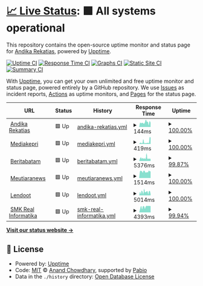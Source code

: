 # [📈 Live Status](https://status.andikarekatias.com): <!--live status--> **🟩 All systems operational**

This repository contains the open-source uptime monitor and status page for [Andika Rekatias](andikarekatias.com), powered by [Upptime](https://github.com/upptime/upptime).

[![Uptime CI](https://github.com/andikarekatias/upptime/workflows/Uptime%20CI/badge.svg)](https://github.com/andikarekatias/upptime/actions?query=workflow%3A%22Uptime+CI%22)
[![Response Time CI](https://github.com/andikarekatias/upptime/workflows/Response%20Time%20CI/badge.svg)](https://github.com/andikarekatias/upptime/actions?query=workflow%3A%22Response+Time+CI%22)
[![Graphs CI](https://github.com/andikarekatias/upptime/workflows/Graphs%20CI/badge.svg)](https://github.com/andikarekatias/upptime/actions?query=workflow%3A%22Graphs+CI%22)
[![Static Site CI](https://github.com/andikarekatias/upptime/workflows/Static%20Site%20CI/badge.svg)](https://github.com/andikarekatias/upptime/actions?query=workflow%3A%22Static+Site+CI%22)
[![Summary CI](https://github.com/andikarekatias/upptime/workflows/Summary%20CI/badge.svg)](https://github.com/andikarekatias/upptime/actions?query=workflow%3A%22Summary+CI%22)

With [Upptime](https://upptime.js.org), you can get your own unlimited and free uptime monitor and status page, powered entirely by a GitHub repository. We use [Issues](https://github.com/andikarekatias/upptime/issues) as incident reports, [Actions](https://github.com/andikarekatias/upptime/actions) as uptime monitors, and [Pages](https://status.andikarekatias.com) for the status page.

<!--start: status pages-->
<!-- This summary is generated by Upptime (https://github.com/upptime/upptime) -->
<!-- Do not edit this manually, your changes will be overwritten -->
<!-- prettier-ignore -->
| URL | Status | History | Response Time | Uptime |
| --- | ------ | ------- | ------------- | ------ |
| <img alt="" src="https://icons.duckduckgo.com/ip3/andikarekatias.com.ico" height="13"> [Andika Rekatias](https://andikarekatias.com) | 🟩 Up | [andika-rekatias.yml](https://github.com/andikarekatias/upptime/commits/HEAD/history/andika-rekatias.yml) | <details><summary><img alt="Response time graph" src="./graphs/andika-rekatias/response-time-week.png" height="20"> 144ms</summary><br><a href="https://status.andikarekatias.com/history/andika-rekatias"><img alt="Response time 144" src="https://img.shields.io/endpoint?url=https%3A%2F%2Fraw.githubusercontent.com%2Fandikarekatias%2Fupptime%2FHEAD%2Fapi%2Fandika-rekatias%2Fresponse-time.json"></a><br><a href="https://status.andikarekatias.com/history/andika-rekatias"><img alt="24-hour response time 0" src="https://img.shields.io/endpoint?url=https%3A%2F%2Fraw.githubusercontent.com%2Fandikarekatias%2Fupptime%2FHEAD%2Fapi%2Fandika-rekatias%2Fresponse-time-day.json"></a><br><a href="https://status.andikarekatias.com/history/andika-rekatias"><img alt="7-day response time 144" src="https://img.shields.io/endpoint?url=https%3A%2F%2Fraw.githubusercontent.com%2Fandikarekatias%2Fupptime%2FHEAD%2Fapi%2Fandika-rekatias%2Fresponse-time-week.json"></a><br><a href="https://status.andikarekatias.com/history/andika-rekatias"><img alt="30-day response time 144" src="https://img.shields.io/endpoint?url=https%3A%2F%2Fraw.githubusercontent.com%2Fandikarekatias%2Fupptime%2FHEAD%2Fapi%2Fandika-rekatias%2Fresponse-time-month.json"></a><br><a href="https://status.andikarekatias.com/history/andika-rekatias"><img alt="1-year response time 144" src="https://img.shields.io/endpoint?url=https%3A%2F%2Fraw.githubusercontent.com%2Fandikarekatias%2Fupptime%2FHEAD%2Fapi%2Fandika-rekatias%2Fresponse-time-year.json"></a></details> | <details><summary><a href="https://status.andikarekatias.com/history/andika-rekatias">100.00%</a></summary><a href="https://status.andikarekatias.com/history/andika-rekatias"><img alt="All-time uptime 100.00%" src="https://img.shields.io/endpoint?url=https%3A%2F%2Fraw.githubusercontent.com%2Fandikarekatias%2Fupptime%2FHEAD%2Fapi%2Fandika-rekatias%2Fuptime.json"></a><br><a href="https://status.andikarekatias.com/history/andika-rekatias"><img alt="24-hour uptime 100.00%" src="https://img.shields.io/endpoint?url=https%3A%2F%2Fraw.githubusercontent.com%2Fandikarekatias%2Fupptime%2FHEAD%2Fapi%2Fandika-rekatias%2Fuptime-day.json"></a><br><a href="https://status.andikarekatias.com/history/andika-rekatias"><img alt="7-day uptime 100.00%" src="https://img.shields.io/endpoint?url=https%3A%2F%2Fraw.githubusercontent.com%2Fandikarekatias%2Fupptime%2FHEAD%2Fapi%2Fandika-rekatias%2Fuptime-week.json"></a><br><a href="https://status.andikarekatias.com/history/andika-rekatias"><img alt="30-day uptime 100.00%" src="https://img.shields.io/endpoint?url=https%3A%2F%2Fraw.githubusercontent.com%2Fandikarekatias%2Fupptime%2FHEAD%2Fapi%2Fandika-rekatias%2Fuptime-month.json"></a><br><a href="https://status.andikarekatias.com/history/andika-rekatias"><img alt="1-year uptime 100.00%" src="https://img.shields.io/endpoint?url=https%3A%2F%2Fraw.githubusercontent.com%2Fandikarekatias%2Fupptime%2FHEAD%2Fapi%2Fandika-rekatias%2Fuptime-year.json"></a></details>
| <img alt="" src="https://icons.duckduckgo.com/ip3/mediakepri.co.id.ico" height="13"> [Mediakepri](https://mediakepri.co.id) | 🟩 Up | [mediakepri.yml](https://github.com/andikarekatias/upptime/commits/HEAD/history/mediakepri.yml) | <details><summary><img alt="Response time graph" src="./graphs/mediakepri/response-time-week.png" height="20"> 419ms</summary><br><a href="https://status.andikarekatias.com/history/mediakepri"><img alt="Response time 419" src="https://img.shields.io/endpoint?url=https%3A%2F%2Fraw.githubusercontent.com%2Fandikarekatias%2Fupptime%2FHEAD%2Fapi%2Fmediakepri%2Fresponse-time.json"></a><br><a href="https://status.andikarekatias.com/history/mediakepri"><img alt="24-hour response time 0" src="https://img.shields.io/endpoint?url=https%3A%2F%2Fraw.githubusercontent.com%2Fandikarekatias%2Fupptime%2FHEAD%2Fapi%2Fmediakepri%2Fresponse-time-day.json"></a><br><a href="https://status.andikarekatias.com/history/mediakepri"><img alt="7-day response time 419" src="https://img.shields.io/endpoint?url=https%3A%2F%2Fraw.githubusercontent.com%2Fandikarekatias%2Fupptime%2FHEAD%2Fapi%2Fmediakepri%2Fresponse-time-week.json"></a><br><a href="https://status.andikarekatias.com/history/mediakepri"><img alt="30-day response time 419" src="https://img.shields.io/endpoint?url=https%3A%2F%2Fraw.githubusercontent.com%2Fandikarekatias%2Fupptime%2FHEAD%2Fapi%2Fmediakepri%2Fresponse-time-month.json"></a><br><a href="https://status.andikarekatias.com/history/mediakepri"><img alt="1-year response time 419" src="https://img.shields.io/endpoint?url=https%3A%2F%2Fraw.githubusercontent.com%2Fandikarekatias%2Fupptime%2FHEAD%2Fapi%2Fmediakepri%2Fresponse-time-year.json"></a></details> | <details><summary><a href="https://status.andikarekatias.com/history/mediakepri">100.00%</a></summary><a href="https://status.andikarekatias.com/history/mediakepri"><img alt="All-time uptime 100.00%" src="https://img.shields.io/endpoint?url=https%3A%2F%2Fraw.githubusercontent.com%2Fandikarekatias%2Fupptime%2FHEAD%2Fapi%2Fmediakepri%2Fuptime.json"></a><br><a href="https://status.andikarekatias.com/history/mediakepri"><img alt="24-hour uptime 100.00%" src="https://img.shields.io/endpoint?url=https%3A%2F%2Fraw.githubusercontent.com%2Fandikarekatias%2Fupptime%2FHEAD%2Fapi%2Fmediakepri%2Fuptime-day.json"></a><br><a href="https://status.andikarekatias.com/history/mediakepri"><img alt="7-day uptime 100.00%" src="https://img.shields.io/endpoint?url=https%3A%2F%2Fraw.githubusercontent.com%2Fandikarekatias%2Fupptime%2FHEAD%2Fapi%2Fmediakepri%2Fuptime-week.json"></a><br><a href="https://status.andikarekatias.com/history/mediakepri"><img alt="30-day uptime 100.00%" src="https://img.shields.io/endpoint?url=https%3A%2F%2Fraw.githubusercontent.com%2Fandikarekatias%2Fupptime%2FHEAD%2Fapi%2Fmediakepri%2Fuptime-month.json"></a><br><a href="https://status.andikarekatias.com/history/mediakepri"><img alt="1-year uptime 100.00%" src="https://img.shields.io/endpoint?url=https%3A%2F%2Fraw.githubusercontent.com%2Fandikarekatias%2Fupptime%2FHEAD%2Fapi%2Fmediakepri%2Fuptime-year.json"></a></details>
| <img alt="" src="https://icons.duckduckgo.com/ip3/beritabatam.com.ico" height="13"> [Beritabatam](https://beritabatam.com) | 🟩 Up | [beritabatam.yml](https://github.com/andikarekatias/upptime/commits/HEAD/history/beritabatam.yml) | <details><summary><img alt="Response time graph" src="./graphs/beritabatam/response-time-week.png" height="20"> 5376ms</summary><br><a href="https://status.andikarekatias.com/history/beritabatam"><img alt="Response time 5376" src="https://img.shields.io/endpoint?url=https%3A%2F%2Fraw.githubusercontent.com%2Fandikarekatias%2Fupptime%2FHEAD%2Fapi%2Fberitabatam%2Fresponse-time.json"></a><br><a href="https://status.andikarekatias.com/history/beritabatam"><img alt="24-hour response time 2799" src="https://img.shields.io/endpoint?url=https%3A%2F%2Fraw.githubusercontent.com%2Fandikarekatias%2Fupptime%2FHEAD%2Fapi%2Fberitabatam%2Fresponse-time-day.json"></a><br><a href="https://status.andikarekatias.com/history/beritabatam"><img alt="7-day response time 5376" src="https://img.shields.io/endpoint?url=https%3A%2F%2Fraw.githubusercontent.com%2Fandikarekatias%2Fupptime%2FHEAD%2Fapi%2Fberitabatam%2Fresponse-time-week.json"></a><br><a href="https://status.andikarekatias.com/history/beritabatam"><img alt="30-day response time 5376" src="https://img.shields.io/endpoint?url=https%3A%2F%2Fraw.githubusercontent.com%2Fandikarekatias%2Fupptime%2FHEAD%2Fapi%2Fberitabatam%2Fresponse-time-month.json"></a><br><a href="https://status.andikarekatias.com/history/beritabatam"><img alt="1-year response time 5376" src="https://img.shields.io/endpoint?url=https%3A%2F%2Fraw.githubusercontent.com%2Fandikarekatias%2Fupptime%2FHEAD%2Fapi%2Fberitabatam%2Fresponse-time-year.json"></a></details> | <details><summary><a href="https://status.andikarekatias.com/history/beritabatam">99.87%</a></summary><a href="https://status.andikarekatias.com/history/beritabatam"><img alt="All-time uptime 99.87%" src="https://img.shields.io/endpoint?url=https%3A%2F%2Fraw.githubusercontent.com%2Fandikarekatias%2Fupptime%2FHEAD%2Fapi%2Fberitabatam%2Fuptime.json"></a><br><a href="https://status.andikarekatias.com/history/beritabatam"><img alt="24-hour uptime 100.00%" src="https://img.shields.io/endpoint?url=https%3A%2F%2Fraw.githubusercontent.com%2Fandikarekatias%2Fupptime%2FHEAD%2Fapi%2Fberitabatam%2Fuptime-day.json"></a><br><a href="https://status.andikarekatias.com/history/beritabatam"><img alt="7-day uptime 99.87%" src="https://img.shields.io/endpoint?url=https%3A%2F%2Fraw.githubusercontent.com%2Fandikarekatias%2Fupptime%2FHEAD%2Fapi%2Fberitabatam%2Fuptime-week.json"></a><br><a href="https://status.andikarekatias.com/history/beritabatam"><img alt="30-day uptime 99.87%" src="https://img.shields.io/endpoint?url=https%3A%2F%2Fraw.githubusercontent.com%2Fandikarekatias%2Fupptime%2FHEAD%2Fapi%2Fberitabatam%2Fuptime-month.json"></a><br><a href="https://status.andikarekatias.com/history/beritabatam"><img alt="1-year uptime 99.87%" src="https://img.shields.io/endpoint?url=https%3A%2F%2Fraw.githubusercontent.com%2Fandikarekatias%2Fupptime%2FHEAD%2Fapi%2Fberitabatam%2Fuptime-year.json"></a></details>
| <img alt="" src="https://icons.duckduckgo.com/ip3/meutiaranews.co.ico" height="13"> [Meutiaranews](https://meutiaranews.co) | 🟩 Up | [meutiaranews.yml](https://github.com/andikarekatias/upptime/commits/HEAD/history/meutiaranews.yml) | <details><summary><img alt="Response time graph" src="./graphs/meutiaranews/response-time-week.png" height="20"> 1514ms</summary><br><a href="https://status.andikarekatias.com/history/meutiaranews"><img alt="Response time 1514" src="https://img.shields.io/endpoint?url=https%3A%2F%2Fraw.githubusercontent.com%2Fandikarekatias%2Fupptime%2FHEAD%2Fapi%2Fmeutiaranews%2Fresponse-time.json"></a><br><a href="https://status.andikarekatias.com/history/meutiaranews"><img alt="24-hour response time 0" src="https://img.shields.io/endpoint?url=https%3A%2F%2Fraw.githubusercontent.com%2Fandikarekatias%2Fupptime%2FHEAD%2Fapi%2Fmeutiaranews%2Fresponse-time-day.json"></a><br><a href="https://status.andikarekatias.com/history/meutiaranews"><img alt="7-day response time 1514" src="https://img.shields.io/endpoint?url=https%3A%2F%2Fraw.githubusercontent.com%2Fandikarekatias%2Fupptime%2FHEAD%2Fapi%2Fmeutiaranews%2Fresponse-time-week.json"></a><br><a href="https://status.andikarekatias.com/history/meutiaranews"><img alt="30-day response time 1514" src="https://img.shields.io/endpoint?url=https%3A%2F%2Fraw.githubusercontent.com%2Fandikarekatias%2Fupptime%2FHEAD%2Fapi%2Fmeutiaranews%2Fresponse-time-month.json"></a><br><a href="https://status.andikarekatias.com/history/meutiaranews"><img alt="1-year response time 1514" src="https://img.shields.io/endpoint?url=https%3A%2F%2Fraw.githubusercontent.com%2Fandikarekatias%2Fupptime%2FHEAD%2Fapi%2Fmeutiaranews%2Fresponse-time-year.json"></a></details> | <details><summary><a href="https://status.andikarekatias.com/history/meutiaranews">100.00%</a></summary><a href="https://status.andikarekatias.com/history/meutiaranews"><img alt="All-time uptime 100.00%" src="https://img.shields.io/endpoint?url=https%3A%2F%2Fraw.githubusercontent.com%2Fandikarekatias%2Fupptime%2FHEAD%2Fapi%2Fmeutiaranews%2Fuptime.json"></a><br><a href="https://status.andikarekatias.com/history/meutiaranews"><img alt="24-hour uptime 100.00%" src="https://img.shields.io/endpoint?url=https%3A%2F%2Fraw.githubusercontent.com%2Fandikarekatias%2Fupptime%2FHEAD%2Fapi%2Fmeutiaranews%2Fuptime-day.json"></a><br><a href="https://status.andikarekatias.com/history/meutiaranews"><img alt="7-day uptime 100.00%" src="https://img.shields.io/endpoint?url=https%3A%2F%2Fraw.githubusercontent.com%2Fandikarekatias%2Fupptime%2FHEAD%2Fapi%2Fmeutiaranews%2Fuptime-week.json"></a><br><a href="https://status.andikarekatias.com/history/meutiaranews"><img alt="30-day uptime 100.00%" src="https://img.shields.io/endpoint?url=https%3A%2F%2Fraw.githubusercontent.com%2Fandikarekatias%2Fupptime%2FHEAD%2Fapi%2Fmeutiaranews%2Fuptime-month.json"></a><br><a href="https://status.andikarekatias.com/history/meutiaranews"><img alt="1-year uptime 100.00%" src="https://img.shields.io/endpoint?url=https%3A%2F%2Fraw.githubusercontent.com%2Fandikarekatias%2Fupptime%2FHEAD%2Fapi%2Fmeutiaranews%2Fuptime-year.json"></a></details>
| <img alt="" src="https://icons.duckduckgo.com/ip3/lendoot.com.ico" height="13"> [Lendoot](https://lendoot.com) | 🟩 Up | [lendoot.yml](https://github.com/andikarekatias/upptime/commits/HEAD/history/lendoot.yml) | <details><summary><img alt="Response time graph" src="./graphs/lendoot/response-time-week.png" height="20"> 5014ms</summary><br><a href="https://status.andikarekatias.com/history/lendoot"><img alt="Response time 5014" src="https://img.shields.io/endpoint?url=https%3A%2F%2Fraw.githubusercontent.com%2Fandikarekatias%2Fupptime%2FHEAD%2Fapi%2Flendoot%2Fresponse-time.json"></a><br><a href="https://status.andikarekatias.com/history/lendoot"><img alt="24-hour response time 0" src="https://img.shields.io/endpoint?url=https%3A%2F%2Fraw.githubusercontent.com%2Fandikarekatias%2Fupptime%2FHEAD%2Fapi%2Flendoot%2Fresponse-time-day.json"></a><br><a href="https://status.andikarekatias.com/history/lendoot"><img alt="7-day response time 5014" src="https://img.shields.io/endpoint?url=https%3A%2F%2Fraw.githubusercontent.com%2Fandikarekatias%2Fupptime%2FHEAD%2Fapi%2Flendoot%2Fresponse-time-week.json"></a><br><a href="https://status.andikarekatias.com/history/lendoot"><img alt="30-day response time 5014" src="https://img.shields.io/endpoint?url=https%3A%2F%2Fraw.githubusercontent.com%2Fandikarekatias%2Fupptime%2FHEAD%2Fapi%2Flendoot%2Fresponse-time-month.json"></a><br><a href="https://status.andikarekatias.com/history/lendoot"><img alt="1-year response time 5014" src="https://img.shields.io/endpoint?url=https%3A%2F%2Fraw.githubusercontent.com%2Fandikarekatias%2Fupptime%2FHEAD%2Fapi%2Flendoot%2Fresponse-time-year.json"></a></details> | <details><summary><a href="https://status.andikarekatias.com/history/lendoot">100.00%</a></summary><a href="https://status.andikarekatias.com/history/lendoot"><img alt="All-time uptime 100.00%" src="https://img.shields.io/endpoint?url=https%3A%2F%2Fraw.githubusercontent.com%2Fandikarekatias%2Fupptime%2FHEAD%2Fapi%2Flendoot%2Fuptime.json"></a><br><a href="https://status.andikarekatias.com/history/lendoot"><img alt="24-hour uptime 100.00%" src="https://img.shields.io/endpoint?url=https%3A%2F%2Fraw.githubusercontent.com%2Fandikarekatias%2Fupptime%2FHEAD%2Fapi%2Flendoot%2Fuptime-day.json"></a><br><a href="https://status.andikarekatias.com/history/lendoot"><img alt="7-day uptime 100.00%" src="https://img.shields.io/endpoint?url=https%3A%2F%2Fraw.githubusercontent.com%2Fandikarekatias%2Fupptime%2FHEAD%2Fapi%2Flendoot%2Fuptime-week.json"></a><br><a href="https://status.andikarekatias.com/history/lendoot"><img alt="30-day uptime 100.00%" src="https://img.shields.io/endpoint?url=https%3A%2F%2Fraw.githubusercontent.com%2Fandikarekatias%2Fupptime%2FHEAD%2Fapi%2Flendoot%2Fuptime-month.json"></a><br><a href="https://status.andikarekatias.com/history/lendoot"><img alt="1-year uptime 100.00%" src="https://img.shields.io/endpoint?url=https%3A%2F%2Fraw.githubusercontent.com%2Fandikarekatias%2Fupptime%2FHEAD%2Fapi%2Flendoot%2Fuptime-year.json"></a></details>
| <img alt="" src="https://icons.duckduckgo.com/ip3/smkrealinformatika.sch.id.ico" height="13"> [SMK Real Informatika](https://smkrealinformatika.sch.id) | 🟩 Up | [smk-real-informatika.yml](https://github.com/andikarekatias/upptime/commits/HEAD/history/smk-real-informatika.yml) | <details><summary><img alt="Response time graph" src="./graphs/smk-real-informatika/response-time-week.png" height="20"> 4393ms</summary><br><a href="https://status.andikarekatias.com/history/smk-real-informatika"><img alt="Response time 4393" src="https://img.shields.io/endpoint?url=https%3A%2F%2Fraw.githubusercontent.com%2Fandikarekatias%2Fupptime%2FHEAD%2Fapi%2Fsmk-real-informatika%2Fresponse-time.json"></a><br><a href="https://status.andikarekatias.com/history/smk-real-informatika"><img alt="24-hour response time 4757" src="https://img.shields.io/endpoint?url=https%3A%2F%2Fraw.githubusercontent.com%2Fandikarekatias%2Fupptime%2FHEAD%2Fapi%2Fsmk-real-informatika%2Fresponse-time-day.json"></a><br><a href="https://status.andikarekatias.com/history/smk-real-informatika"><img alt="7-day response time 4393" src="https://img.shields.io/endpoint?url=https%3A%2F%2Fraw.githubusercontent.com%2Fandikarekatias%2Fupptime%2FHEAD%2Fapi%2Fsmk-real-informatika%2Fresponse-time-week.json"></a><br><a href="https://status.andikarekatias.com/history/smk-real-informatika"><img alt="30-day response time 4393" src="https://img.shields.io/endpoint?url=https%3A%2F%2Fraw.githubusercontent.com%2Fandikarekatias%2Fupptime%2FHEAD%2Fapi%2Fsmk-real-informatika%2Fresponse-time-month.json"></a><br><a href="https://status.andikarekatias.com/history/smk-real-informatika"><img alt="1-year response time 4393" src="https://img.shields.io/endpoint?url=https%3A%2F%2Fraw.githubusercontent.com%2Fandikarekatias%2Fupptime%2FHEAD%2Fapi%2Fsmk-real-informatika%2Fresponse-time-year.json"></a></details> | <details><summary><a href="https://status.andikarekatias.com/history/smk-real-informatika">99.94%</a></summary><a href="https://status.andikarekatias.com/history/smk-real-informatika"><img alt="All-time uptime 99.94%" src="https://img.shields.io/endpoint?url=https%3A%2F%2Fraw.githubusercontent.com%2Fandikarekatias%2Fupptime%2FHEAD%2Fapi%2Fsmk-real-informatika%2Fuptime.json"></a><br><a href="https://status.andikarekatias.com/history/smk-real-informatika"><img alt="24-hour uptime 99.63%" src="https://img.shields.io/endpoint?url=https%3A%2F%2Fraw.githubusercontent.com%2Fandikarekatias%2Fupptime%2FHEAD%2Fapi%2Fsmk-real-informatika%2Fuptime-day.json"></a><br><a href="https://status.andikarekatias.com/history/smk-real-informatika"><img alt="7-day uptime 99.94%" src="https://img.shields.io/endpoint?url=https%3A%2F%2Fraw.githubusercontent.com%2Fandikarekatias%2Fupptime%2FHEAD%2Fapi%2Fsmk-real-informatika%2Fuptime-week.json"></a><br><a href="https://status.andikarekatias.com/history/smk-real-informatika"><img alt="30-day uptime 99.94%" src="https://img.shields.io/endpoint?url=https%3A%2F%2Fraw.githubusercontent.com%2Fandikarekatias%2Fupptime%2FHEAD%2Fapi%2Fsmk-real-informatika%2Fuptime-month.json"></a><br><a href="https://status.andikarekatias.com/history/smk-real-informatika"><img alt="1-year uptime 99.94%" src="https://img.shields.io/endpoint?url=https%3A%2F%2Fraw.githubusercontent.com%2Fandikarekatias%2Fupptime%2FHEAD%2Fapi%2Fsmk-real-informatika%2Fuptime-year.json"></a></details>

<!--end: status pages-->

[**Visit our status website →**](https://status.andikarekatias.com)

## 📄 License

- Powered by: [Upptime](https://github.com/upptime/upptime)
- Code: [MIT](./LICENSE) © [Anand Chowdhary](https://anandchowdhary.com), supported by [Pabio](https://pabio.com)
- Data in the `./history` directory: [Open Database License](https://opendatacommons.org/licenses/odbl/1-0/)
